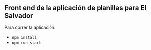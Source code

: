 ## Front end de la aplicación de planillas para El Salvador

Para correr la aplicación:

- `npm install`
- `npm run start`